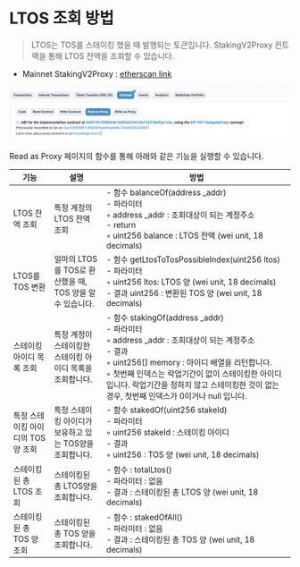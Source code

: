 # LTOS 조회 방법

> LTOS는 TOS를 스테이킹 했을 때 발행되는 토큰입니다.
> StakingV2Proxy 컨트랙을 통해 LTOS 잔액을 조회할 수 있습니다.

- Mainnet StakingV2Proxy : [etherscan link](https://etherscan.io/address/0x14fb0933ec45ece75a431d10afaa1ddf7bfee44c#readProxyContract)

![Read as Proxy 선택](https://github.com/tokamak-network/TONStarter/blob/develop/docs/img/query_ltos_0.png)

Read as Proxy 페이지의 함수를 통해 아래와 같은 기능을 실행할 수 있습니다.

| 기능 | 설명 | 방법 |
| -------- | -------- | -------- |
| LTOS 잔액 조회     | 특정 계정의 LTOS 잔액 조회     | - 함수 balanceOf(address _addr)<br/>- 파라미터<br/>    ◦ address _addr : 조회대상이 되는 계정주소<br>- return<br>    ◦ uint256 balance : LTOS 잔액 (wei unit, 18 decimals)    |
| LTOS를 TOS 변환     | 얼마의 LTOS를 TOS로 환산했을 때, TOS 양을 알 수 있습니다.       | - 함수   getLtosToTosPossibleIndex(uint256 ltos)<br/>- 파라미터 <br/>    ◦ uint256 ltos:  LTOS 양 (wei unit, 18 decimals)<br/>- 결과 uint256 : 변환된 TOS 양 (wei unit, 18 decimals)|
| 스테이킹 아이디 목록 조회     | 특정 계정이 스테이킹한 스테이킹 아이디 목록을 조회합니다.      | - 함수  stakingOf(address _addr)<br/>- 파라미터<br/>    ◦ address _addr : 조회대상이 되는 계정주소<br/>- 결과<br/>    ◦ uint256[] memory : 아이디 배열을 리턴합니다.<br/>    ◦ 첫번째 인덱스는 락업기간이 없이 스테이킹한 아이디입니다. 락업기간을 정하지 않고 스테이킹한 것이 없는 경우, 첫번째 인덱스가 0이거나 null 입니다.     |
| 특정 스테이킹 아이디의 TOS 양 조회      | 특정 스테이킹 아이디가 보유하고 있는 TOS양을 조회합니다.      | - 함수  stakedOf(uint256 stakeId)<br/>- 파라미터<br/>    ◦ uint256 stakeId : 스테이킹 아이디<br/>- 결과<br/>    ◦ uint256 :  TOS 양  (wei unit, 18 decimals)   |
| 스테이킹된 총 LTOS 조회    | 스테이킹된 총 LTOS양을 조회합니다.      | - 함수 :  totalLtos()<br/>- 파라미터 : 없음<br/>- 결과 : 스테이킹된 총 LTOS 양 (wei unit, 18 decimals)    |
| 스테이킹된 총 TOS 양 조회     | 스테이킹된 총 TOS 양을 조회합니다.      | - 함수 :  stakedOfAll()<br/>- 파라미터 : 없음<br/>- 결과 : 스테이킹된 총 TOS 양 (wei unit, 18 decimals)    |



